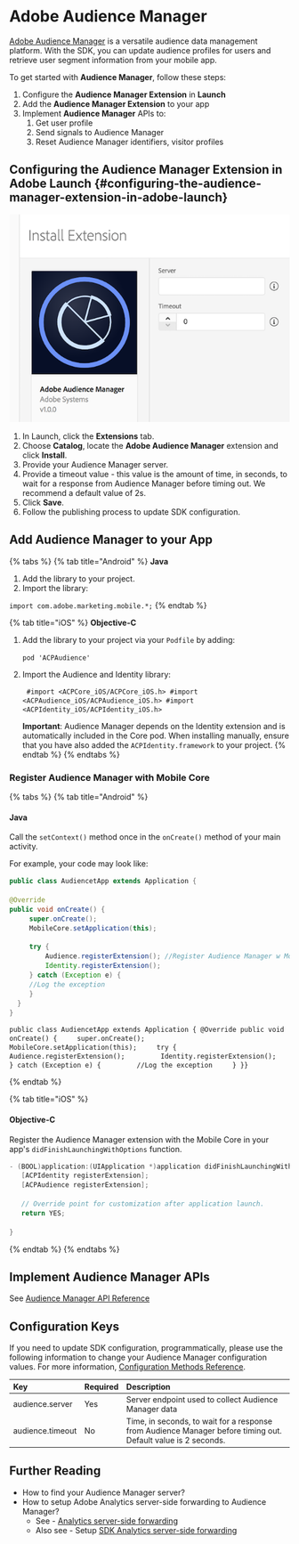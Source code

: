 # Adobe Audience Manager

[Adobe Audience Manager](https://www.adobe.com/analytics/audience-manager.html) is a versatile audience data management platform. With the SDK, you can update audience profiles for users and retrieve user segment information from your mobile app.

To get started with **Audience Manager**, follow these steps:

1. Configure the **Audience Manager Extension** in **Launch**
2. Add the **Audience Manager Extension** to your app
3. Implement **Audience Manager** APIs to:
   1. Get user profile
   2. Send signals to Audience Manager
   3. Reset Audience Manager identifiers, visitor profiles

## Configuring the Audience Manager Extension in Adobe Launch {#configuring-the-audience-manager-extension-in-adobe-launch}

![Adobe Audience Manager Extension Configuration](../../.gitbook/assets/screen-shot-2018-10-04-at-7.51.32-pm%20%281%29.png)

1. In Launch, click the **Extensions** tab.
2. Choose **Catalog**, locate the **Adobe Audience Manager** extension and click **Install**.
3. Provide your Audience Manager server.
4. Provide a timeout value - this value is the amount of time, in seconds, to wait for a response from Audience Manager before timing out. We recommend a default value of 2s.
5. Click **Save**.
6. Follow the publishing process to update SDK configuration.

## Add Audience Manager to your App

{% tabs %}
{% tab title="Android" %}
**Java**

1. Add the library to your project.
2. Import the library:

`import com.adobe.marketing.mobile.*;`
{% endtab %}

{% tab title="iOS" %}
**Objective-C**

1. Add the library to your project via your `Podfile` by adding:

   `pod 'ACPAudience'`

2. Import the Audience and Identity library:

   ```text
    #import <ACPCore_iOS/ACPCore_iOS.h> #import <ACPAudience_iOS/ACPAudience_iOS.h> #import <ACPIdentity_iOS/ACPIdentity_iOS.h>
   ```

   **Important**: Audience Manager depends on the Identity extension and is automatically included in the Core pod. When installing manually, ensure that you have also added the `ACPIdentity.framework` to your project.
{% endtab %}
{% endtabs %}

### Register Audience Manager with Mobile Core

{% tabs %}
{% tab title="Android" %}
#### **Java**

Call the `setContext()` method once in the `onCreate()` method of your main activity. 

For example, your code may look like:

```java
public class AudiencetApp extends Application {

@Override
public void onCreate() {
     super.onCreate();
     MobileCore.setApplication(this);
     
     try {
         Audience.registerExtension(); //Register Audience Manager w Mobile Core
         Identity.registerExtension();
     } catch (Exception e) {
     //Log the exception
     }
  }
}
```



```text
public class AudiencetApp extends Application {​ @Override public void onCreate() {     super.onCreate();     MobileCore.setApplication(this);​     try {         Audience.registerExtension();         Identity.registerExtension();     } catch (Exception e) {         //Log the exception     } }}
```
{% endtab %}

{% tab title="iOS" %}
#### **Objective-C**

Register the Audience Manager extension with the Mobile Core in your app's `didFinishLaunchingWithOptions` function.

```objectivec
- (BOOL)application:(UIApplication *)application didFinishLaunchingWithOptions:(NSDictionary *)launchOptions {
   [ACPIdentity registerExtension];
   [ACPAudience registerExtension];
   
   // Override point for customization after application launch.
   return YES;
   
}
```
{% endtab %}
{% endtabs %}

## Implement Audience Manager APIs

See [Audience Manager API Reference](audience-manager-api-reference.md)

## Configuration Keys

If you need to update SDK configuration, programmatically, please use the following information to change your Audience Manager configuration values. For more information, [Configuration Methods Reference](../mobile-core/configuration-reference/#update-configuration).

| Key | Required | Description |
| :--- | :--- | :--- |
| audience.server | Yes | Server endpoint used to collect Audience Manager data |
| audience.timeout | No | Time, in seconds, to wait for a response from Audience Manager before timing out. Default value is 2 seconds. |

## Further Reading

* How to find your Audience Manager server?
* How to setup Adobe Analytics server-side forwarding to Audience Manager?
  * See - [Analytics server-side forwarding](https://marketing.adobe.com/resources/help/en_US/reference/ssf.html)
  * Also see - Setup [SDK Analytics server-side forwarding](../adobe-analytics/#server-side-forwarding-with-audience-manager)

